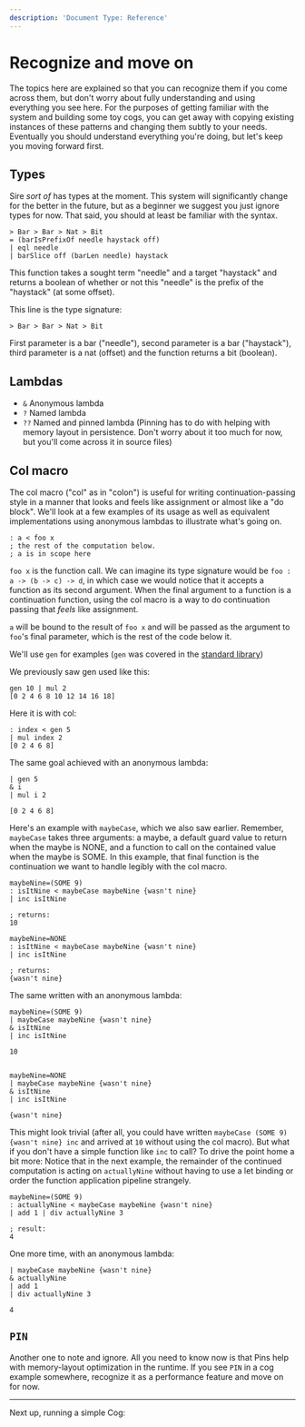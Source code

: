 ```yaml
---
description: 'Document Type: Reference'
---
```


# Recognize and move on

The topics here are explained so that you can recognize them if you come across them, but don't worry about fully understanding and using everything you see here. For the purposes of getting familiar with the system and building some toy cogs, you can get away with copying existing instances of these patterns and changing them subtly to your needs.  
Eventually you should understand everything you're doing, but let's keep you moving forward first.

## Types

Sire _sort of_ has types at the moment. This system will significantly change for the better in the future, but as a beginner we suggest you just ignore types for now. That said, you should at least be familiar with the syntax.

```sire
> Bar > Bar > Nat > Bit
= (barIsPrefixOf needle haystack off)
| eql needle
| barSlice off (barLen needle) haystack
```

This function takes a sought term "needle" and a target "haystack" and returns a boolean of whether or not this "needle" is the prefix of the "haystack" (at some offset).

This line is the type signature:

```sire
> Bar > Bar > Nat > Bit
```

First parameter is a bar ("needle"), second parameter is a bar ("haystack"), third parameter is a nat (offset) and the function returns a bit (boolean).

## Lambdas

- `&`  Anonymous lambda
- `?`  Named lambda
- `??` Named and pinned lambda (Pinning has to do with helping with memory layout in persistence. Don't worry about it too much for now, but you'll come across it in source files)

## Col macro

The col macro ("col" as in "colon") is useful for writing continuation-passing style in a manner that looks and feels like assignment or almost like a "do block". We'll look at a few examples of its usage as well as equivalent implementations using anonymous lambdas to illustrate what's going on.
```sire
: a < foo x
; the rest of the computation below.
; a is in scope here
```
`foo x` is the function call. We can imagine its type signature would be `foo : a -> (b -> c) -> d`, in which case we would notice that it accepts a function as its second argument. When the final argument to a function is a continuation function, using the col macro is a way to do continuation passing that _feels_ like assignment.

`a` will be bound to the result of `foo x` and will be passed as the argument to `foo`'s final parameter, which is the rest of the code below it.

We'll use `gen` for examples (`gen` was covered in the [standard library](/sire/standard-library.md))

We previously saw gen used like this:
```sire
gen 10 | mul 2
[0 2 4 6 8 10 12 14 16 18]
```

Here it is with col:

```sire
: index < gen 5
| mul index 2
[0 2 4 6 8]
```

The same goal achieved with an anonymous lambda:

```sire
| gen 5
& i
| mul i 2

[0 2 4 6 8]
```

Here's an example with `maybeCase`, which we also saw earlier. Remember, `maybeCase` takes three arguments: a maybe, a default guard value to return when the maybe is NONE, and a function to call on the contained value when the maybe is SOME. In this example, that final function is the continuation we want to handle legibly with the col macro.

```sire
maybeNine=(SOME 9)
: isItNine < maybeCase maybeNine {wasn't nine}
| inc isItNine

; returns:
10

maybeNine=NONE
: isItNine < maybeCase maybeNine {wasn't nine}
| inc isItNine

; returns:
{wasn't nine}
```

The same written with an anonymous lambda:

```sire
maybeNine=(SOME 9)
| maybeCase maybeNine {wasn't nine}
& isItNine
| inc isItNine

10


maybeNine=NONE
| maybeCase maybeNine {wasn't nine}
& isItNine
| inc isItNine

{wasn't nine}
```


This might look trivial (after all, you could have written `maybeCase (SOME 9) {wasn't nine} inc` and arrived at `10` without using the col macro). But what if you don't have a simple function like `inc` to call? To drive the point home a bit more: Notice that in the next example, the remainder of the continued computation is acting on `actuallyNine` without having to use a let binding or order the function application pipeline strangely.

```sire
maybeNine=(SOME 9)
: actuallyNine < maybeCase maybeNine {wasn't nine}
| add 1 | div actuallyNine 3

; result:
4
```

One more time, with an anonymous lambda:

```sire
| maybeCase maybeNine {wasn't nine}
& actuallyNine
| add 1
| div actuallyNine 3

4
```

## `PIN`

Another one to note and ignore. All you need to know now is that Pins help with memory-layout optimization in the runtime. If you see `PIN` in a cog example somewhere, recognize it as a performance feature and move on for now.

---

Next up, running a simple Cog:
